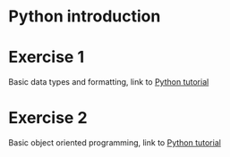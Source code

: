 # Python introduction

# Exercise 1
Basic data types and formatting, link to [Python tutorial](./exercise1.ipynb)

# Exercise 2
Basic object oriented programming, link to [Python tutorial](./exercise2.ipynb)
